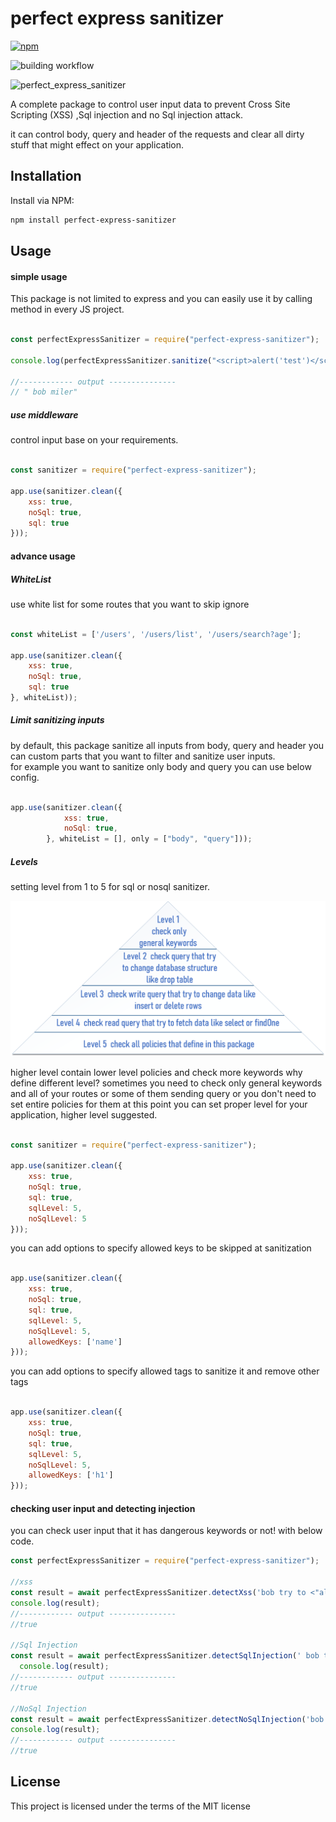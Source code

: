 # perfect express sanitizer
[![npm](https://img.shields.io/npm/v/perfect-express-sanitizer.svg?style=flat-square)](https://www.npmjs.com/package/perfect-express-sanitizer)

![building workflow](https://github.com/hamedpa/perfect-express-sanitizer/actions/workflows/actions.yml/badge.svg)

![perfect_express_sanitizer](https://github.com/hamedpa/perfect-express-sanitizer/blob/master/img/logo.png?raw=true)


A complete package to control user input data to prevent Cross Site Scripting (XSS) ,Sql injection and no Sql injection attack.

it can control body, query and header of the requests and clear all dirty stuff that might effect on your application.

## Installation
Install via NPM:

```bash
npm install perfect-express-sanitizer
```

## Usage

#### simple usage

This package is not limited to express and you can easily use it by calling method in every JS project.
```javascript

const perfectExpressSanitizer = require("perfect-express-sanitizer");

console.log(perfectExpressSanitizer.sanitize("<script>alert('test')</script> bob miler", { xss: true, noSql: true, sql: true, level: 5 }));

//------------ output ---------------
// " bob miler"
```
##### use middleware
control input base on your requirements.
```javascript

const sanitizer = require("perfect-express-sanitizer");

app.use(sanitizer.clean({
    xss: true,
    noSql: true,
    sql: true
}));
```

#### advance usage
##### WhiteList

use white list for some routes that you want to skip ignore
```javascript

const whiteList = ['/users', '/users/list', '/users/search?age'];

app.use(sanitizer.clean({
    xss: true,
    noSql: true,
    sql: true
}, whiteList));
```

##### Limit sanitizing inputs
by default, this package sanitize all inputs from body, query and header you can custom parts that you want to filter and sanitize user inputs. </br> for example you want to sanitize only body and query you can use below config.

```javascript

app.use(sanitizer.clean({
            xss: true,
            noSql: true,
        }, whiteList = [], only = ["body", "query"]));
```

##### Levels
setting level from 1 to 5 for sql or nosql sanitizer.
<!-- ![alt text](https://github.com/hamedpa/perfect-express-sanitizer/blob/master/img/levels.png?raw=true) -->
<img src="./img/levels.png">

higher level contain lower level policies and check more keywords 
why define different level?
sometimes you need to check only general keywords and all of your routes or some of them sending query or you don't need to set entire policies for them at this point you can set proper level for your application, higher level suggested.



```javascript

const sanitizer = require("perfect-express-sanitizer");

app.use(sanitizer.clean({
    xss: true,
    noSql: true,
    sql: true,
    sqlLevel: 5,
    noSqlLevel: 5
}));
```
you can add options to specify allowed keys to be skipped at sanitization

```javascript

app.use(sanitizer.clean({
    xss: true,
    noSql: true,
    sql: true,
    sqlLevel: 5,
    noSqlLevel: 5,
    allowedKeys: ['name']
}));
```
you can add options to specify allowed tags to sanitize it and remove other tags

```javascript

app.use(sanitizer.clean({
    xss: true,
    noSql: true,
    sql: true,
    sqlLevel: 5,
    noSqlLevel: 5,
    allowedKeys: ['h1']
}));
```

#### checking user input and detecting injection
you can check user input that it has dangerous keywords or not! with below code.

```javascript
const perfectExpressSanitizer = require("perfect-express-sanitizer");

//xss
const result = await perfectExpressSanitizer.detectXss('bob try to <"alert(1)');
console.log(result);
//------------ output ---------------
//true

//Sql Injection
const result = await perfectExpressSanitizer.detectSqlInjection(' bob try to create table', 5);
  console.log(result);
//------------ output ---------------
//true

//NoSql Injection
const result = await perfectExpressSanitizer.detectNoSqlInjection('bob try to findOne', 5);
console.log(result);
//------------ output ---------------
//true
```

## License

This project is licensed under the terms of the
MIT license

